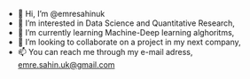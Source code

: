 - 👋 Hi, I’m @emresahinuk
- 👀 I’m interested in Data Science and Quantitative Research,
- 🌱 I’m currently learning Machine-Deep learning alghoritms,
- 💞️ I’m looking to collaborate on a project in my next company,
- 📫 You can reach me through my e-mail adress, emre.sahin.uk@gmail.com

<!---
emresahinuk/emresahinuk is a ✨ special ✨ repository because its `README.md` (this file) appears on your GitHub profile.
You can click the Preview link to take a look at your changes.
--->
